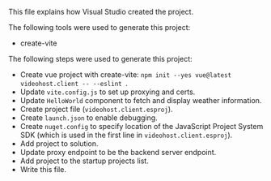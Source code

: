 This file explains how Visual Studio created the project.

The following tools were used to generate this project:
- create-vite

The following steps were used to generate this project:
- Create vue project with create-vite: `npm init --yes vue@latest videohost.client -- --eslint `.
- Update `vite.config.js` to set up proxying and certs.
- Update `HelloWorld` component to fetch and display weather information.
- Create project file (`videohost.client.esproj`).
- Create `launch.json` to enable debugging.
- Create `nuget.config` to specify location of the JavaScript Project System SDK (which is used in the first line in `videohost.client.esproj`).
- Add project to solution.
- Update proxy endpoint to be the backend server endpoint.
- Add project to the startup projects list.
- Write this file.
